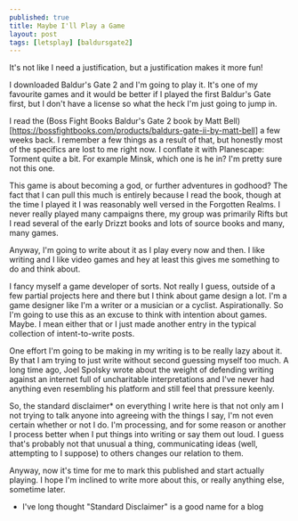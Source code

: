 ```yaml
---
published: true
title: Maybe I'll Play a Game
layout: post
tags: [letsplay] [baldursgate2]
---
```


It's not like I need a justification, but a justification makes it more fun! 

I downloaded Baldur's Gate 2 and I'm going to play it. It's one of my favourite games and it would be better if I played the first Baldur's Gate first, but I don't have a license so what the heck I'm just going to jump in.

I read the (Boss Fight Books Baldur's Gate 2 book by Matt Bell)[https://bossfightbooks.com/products/baldurs-gate-ii-by-matt-bell] a few weeks back. I remember a few things as a result of that, but honestly most of the specifics are lost to me right now. I conflate it with Planescape: Torment quite a bit. For example Minsk, which one is he in? I'm pretty sure not this one.

This game is about becoming a god, or further adventures in godhood? The fact that I can pull this much is entirely because I read the book, though at the time I played it I was reasonably well versed in the Forgotten Realms. I never really played many campaigns there, my group was primarily Rifts but I read several of the early Drizzt books and lots of source books and many, many games.

Anyway, I'm going to write about it as I play every now and then. I like writing and I like video games and hey at least this gives me something to do and think about. 

I fancy myself a game developer of sorts. Not really I guess, outside of a few partial projects here and there but I think about game design a lot. I'm a game designer like I'm a writer or a musician or a cyclist. Aspirationally. So I'm going to use this as an excuse to think with intention about games. Maybe. I mean either that or I just made another entry in the typical collection of intent-to-write posts.

One effort I'm going to be making in my writing is to be really lazy about it. By that I am trying to just write without second guessing myself too much. A long time ago, Joel Spolsky wrote about the weight of defending writing against an internet full of uncharitable interpretations and I've never had anything even resembling his platform and still feel that pressure keenly. 

So, the standard disclaimer* on everything I write here is that not only am I not trying to talk anyone into agreeing with the things I say, I'm not even certain whether or not I do. I'm processing, and for some reason or another I process better when I put things into writing or say them out loud. I guess that's probably not that unusual a thing, communicating ideas (well, attempting to I suppose) to others changes our relation to them.

Anyway, now it's time for me to mark this published and start actually playing. I hope I'm inclined to write more about this, or really anything else, sometime later.

* I've long thought "Standard Disclaimer" is a good name for a blog